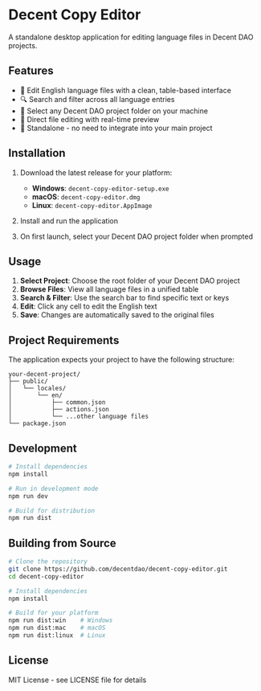 # Decent Copy Editor

A standalone desktop application for editing language files in Decent DAO projects.

## Features

- 📝 Edit English language files with a clean, table-based interface
- 🔍 Search and filter across all language entries
- 📁 Select any Decent DAO project folder on your machine
- 💾 Direct file editing with real-time preview
- 🎯 Standalone - no need to integrate into your main project

## Installation

1. Download the latest release for your platform:
   - **Windows**: `decent-copy-editor-setup.exe`
   - **macOS**: `decent-copy-editor.dmg`
   - **Linux**: `decent-copy-editor.AppImage`

2. Install and run the application

3. On first launch, select your Decent DAO project folder when prompted

## Usage

1. **Select Project**: Choose the root folder of your Decent DAO project
2. **Browse Files**: View all language files in a unified table
3. **Search & Filter**: Use the search bar to find specific text or keys
4. **Edit**: Click any cell to edit the English text
5. **Save**: Changes are automatically saved to the original files

## Project Requirements

The application expects your project to have the following structure:
```
your-decent-project/
├── public/
│   └── locales/
│       └── en/
│           ├── common.json
│           ├── actions.json
│           └── ...other language files
└── package.json
```

## Development

```bash
# Install dependencies
npm install

# Run in development mode
npm run dev

# Build for distribution
npm run dist
```

## Building from Source

```bash
# Clone the repository
git clone https://github.com/decentdao/decent-copy-editor.git
cd decent-copy-editor

# Install dependencies
npm install

# Build for your platform
npm run dist:win    # Windows
npm run dist:mac    # macOS  
npm run dist:linux  # Linux
```

## License

MIT License - see LICENSE file for details
